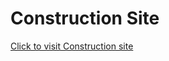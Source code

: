 # Construction Site
[Click to visit Construction site](https://avantikasingh2110.github.io/CSS_HW_2-Construction-Site-App/)